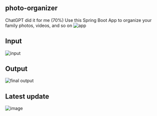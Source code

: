 ## photo-organizer
ChatGPT did it for me (70%)
Use this Spring Boot App to organize your family photos, videos, and so on
![app](https://github.com/florentrot/photo-organizer/assets/99581506/e8f88460-dd14-4ca2-a640-c2afae338bc1)

## Input
![input](https://github.com/florentrot/photo-organizer/assets/99581506/66e88eb0-1704-4105-a87b-251f0cf40ecc)

## Output
![final output](https://github.com/florentrot/photo-organizer/assets/99581506/d0bc9de7-1963-4bc7-bd2d-15995f7db060)


## Latest update
![image](https://github.com/florentrot/photo-organizer/assets/99581506/445ca41b-254c-43f6-99a4-6c00c8cd7406)

